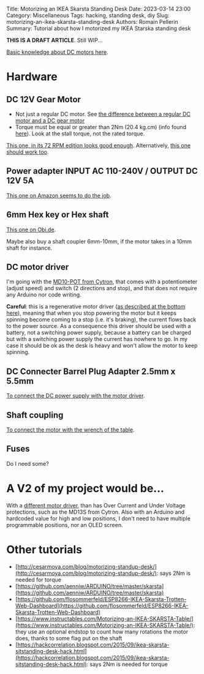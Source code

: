 Title: Motorizing an IKEA Skarsta Standing Desk
Date: 2023-03-14 23:00
Category: Miscellaneous
Tags: hacking, standing desk, diy
Slug: motorizing-an-ikea-skarsta-standing-desk
Authors: Romain Pellerin
Summary: Tutorial about how I motorized my IKEA Starska standing desk

**THIS IS A DRAFT ARTICLE**. Still WIP...

[Basic knowledge about DC motors here](https://www.cytron.io/tutorial/5-easiest-ways-control-dc-motor).

# Hardware

## DC 12V Gear Motor

- Not just a regular DC motor. See [the difference between a regular DC motor and a DC gear motor](https://electronics.stackexchange.com/questions/97477/difference-between-a-dc-motor-and-gear-motor)
- Torque must be equal or greater than 2Nm (20.4 kg.cm) (info found [here](http://cesarmoya.com/blog/motorizing-standup-desk/)). Look at the stall torque, not the rated torque.

[This one, in its 72 RPM edition looks good enough](https://de.aliexpress.com/item/32968002582.html?s...&gatewayAdapt=glo2deu). Alternatively, [this one should work too](https://www.pololu.com/product/4745).

## Power adapter INPUT AC 110-240V / OUTPUT DC 12V 5A

[This one on Amazon seems to do the job](https://www.amazon.de/12V-voltage-transformer-power-adapter/dp/B07L5GP7SD).

## 6mm Hex key or Hex shaft

[This one on Obi.de](https://www.obi.de/schluessel-abzieher/lux-sechskant-schluessel-comfort-6-mm/p/3471075).

Maybe also buy a shaft coupler 6mm-10mm, if the motor takes in a 10mm shaft for instance.

## DC motor driver

I'm going with the [MD10-POT from Cytron](https://www.cytron.io/p-10-amp-7v-30v-potentiometer-and-switch-control-dc-motor-driver), that comes with a potentiometer (adjust speed) and switch (2 directions and stop), and that does not require any Arduino nor code writing.

**Careful**: this is a regenerative motor driver ([as described at the bottom here](https://www.cytron.io/tutorial/md10-pot-controlling-dc-motor-without-writing-code)), meaning that when you stop powering the motor but it keeps spinning become coming to a stop (i.e. it's braking), the current flows back to the power source. As a consequence this driver should be used with a battery, not a switching power supply, because a battery can be charged but with a switching power supply the current has nowhere to go. In my case it should be ok as the desk is heavy and won't allow the motor to keep spinning.

## DC Connecter Barrel Plug Adapter 2.5mm x 5.5mm

[To connect the DC power supply with the motor driver](https://www.amazon.de/dp/B09TB4D8ZT).

## Shaft coupling

[To connect the motor with the wrench of the table](https://www.amazon.de/dp/B07PW4GKBM).

## Fuses

Do I need some?

# A V2 of my project would be...

With a [different motor driver](https://www.cytron.io/c-motor-and-motor-driver/c-motor-driver/c-dc-motor-driver), than has Over Current and Under Voltage protections, such as the MD13S from Cytron. Also with an Arduino and hardcoded value for high and low positions, I don't need to have multiple programmable positions, nor an OLED screen.

# Other tutorials

- [http://cesarmoya.com/blog/motorizing-standup-desk/](http://cesarmoya.com/blog/motorizing-standup-desk/): says 2Nm is needed for torque
- [https://github.com/aenniw/ARDUINO/tree/master/skarsta](https://github.com/aenniw/ARDUINO/tree/master/skarsta)
- [https://github.com/flosommerfeld/ESP8266-IKEA-Skarsta-Trotten-Web-Dashboard](https://github.com/flosommerfeld/ESP8266-IKEA-Skarsta-Trotten-Web-Dashboard)
- [https://www.instructables.com/Motorizing-an-IKEA-SKARSTA-Table/](https://www.instructables.com/Motorizing-an-IKEA-SKARSTA-Table/): they use an optional endstop to count how many rotations the motor does, thanks to some flag put on the shaft
- [https://hackcorrelation.blogspot.com/2015/09/ikea-skarsta-sitstanding-desk-hack.html](https://hackcorrelation.blogspot.com/2015/09/ikea-skarsta-sitstanding-desk-hack.html): says 2Nm is needed for torque

